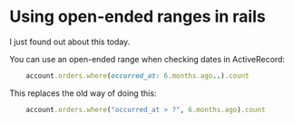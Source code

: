 # Using open-ended ranges in rails

I just found out about this today.

You can use an open-ended range when checking dates in ActiveRecord:

```ruby
    account.orders.where(occurred_at: 6.months.ago..).count
```

This replaces the old way of doing this:

```ruby
    account.orders.where("occurred_at > ?", 6.months.ago).count
```
